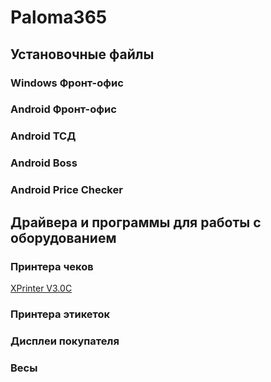 # Paloma365
## Установочные файлы
### Windows Фронт-офис

### Android Фронт-офис 
### Android ТСД
### Android Boss
### Android Price Checker
## Драйвера и программы для работы с оборудованием
### Принтера чеков 
[XPrinter V3.0C]([https://duckduckgo.com](https://github.com/Vladsoftik/Paloma365_public/raw/master/%D0%A1%D0%BE%D1%84%D1%82%20%D0%B4%D0%BB%D1%8F%20%D0%BE%D0%B1%D0%BE%D1%80%D1%83%D0%B4%D0%BE%D0%B2%D0%B0%D0%BD%D0%B8%D1%8F/XPrinter%20V3.0C.zip))
### Принтера этикеток
### Дисплеи покупателя
### Весы

